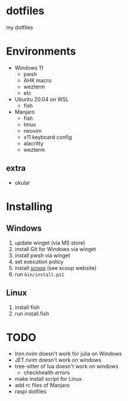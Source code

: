 # dotfiles
my dotfiles

# Environments
- Windows 11
  - pwsh
  - AHK macro
  - wezterm
  - etc
- Ubuntu 20.04 on WSL
  - fish
- Manjaro
  - fish
  - tmux
  - neovim
  - x11 keyboard config
  - alacritty
  - wezterm

## extra
- okular

# Installing
## Windows
1. update winget (via MS store)
2. install Git for Windows via winget
3. install pwsh via winget
4. set execution policy
5. install [scoop](https://scoop.sh/) (see scoop website)
6. run `bin/install.ps1`

## Linux
1. install fish
2. run install.fish

# TODO
- Iron.nvim doesn't work for julia on Windows
- JET.nvim doesn't work on windows
- tree-sitter of lua doesn't work on windows
  - checkhealth errors
- make install script for Linux
- add rc files of Manjaro
- raspi dotfiles

